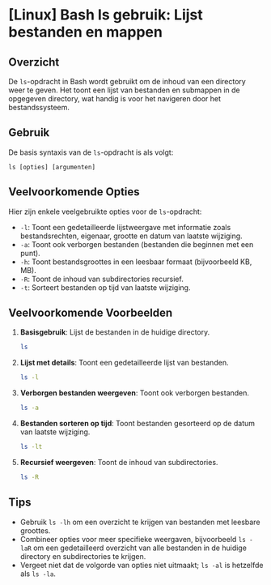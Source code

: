 # [Linux] Bash ls gebruik: Lijst bestanden en mappen

## Overzicht
De `ls`-opdracht in Bash wordt gebruikt om de inhoud van een directory weer te geven. Het toont een lijst van bestanden en submappen in de opgegeven directory, wat handig is voor het navigeren door het bestandssysteem.

## Gebruik
De basis syntaxis van de `ls`-opdracht is als volgt:

```
ls [opties] [argumenten]
```

## Veelvoorkomende Opties
Hier zijn enkele veelgebruikte opties voor de `ls`-opdracht:

- `-l`: Toont een gedetailleerde lijstweergave met informatie zoals bestandsrechten, eigenaar, grootte en datum van laatste wijziging.
- `-a`: Toont ook verborgen bestanden (bestanden die beginnen met een punt).
- `-h`: Toont bestandsgroottes in een leesbaar formaat (bijvoorbeeld KB, MB).
- `-R`: Toont de inhoud van subdirectories recursief.
- `-t`: Sorteert bestanden op tijd van laatste wijziging.

## Veelvoorkomende Voorbeelden

1. **Basisgebruik**: Lijst de bestanden in de huidige directory.
   ```bash
   ls
   ```

2. **Lijst met details**: Toont een gedetailleerde lijst van bestanden.
   ```bash
   ls -l
   ```

3. **Verborgen bestanden weergeven**: Toont ook verborgen bestanden.
   ```bash
   ls -a
   ```

4. **Bestanden sorteren op tijd**: Toont bestanden gesorteerd op de datum van laatste wijziging.
   ```bash
   ls -lt
   ```

5. **Recursief weergeven**: Toont de inhoud van subdirectories.
   ```bash
   ls -R
   ```

## Tips
- Gebruik `ls -lh` om een overzicht te krijgen van bestanden met leesbare groottes.
- Combineer opties voor meer specifieke weergaven, bijvoorbeeld `ls -laR` om een gedetailleerd overzicht van alle bestanden in de huidige directory en subdirectories te krijgen.
- Vergeet niet dat de volgorde van opties niet uitmaakt; `ls -al` is hetzelfde als `ls -la`.